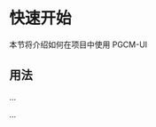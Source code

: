 # 快速开始

本节将介绍如何在项目中使用 PGCM-UI

## 用法

...
<template>
<p-button>按钮</p-button>
</template>

<script setup>
    import { PButton } from 'pgcm-ui'
</script>

...

